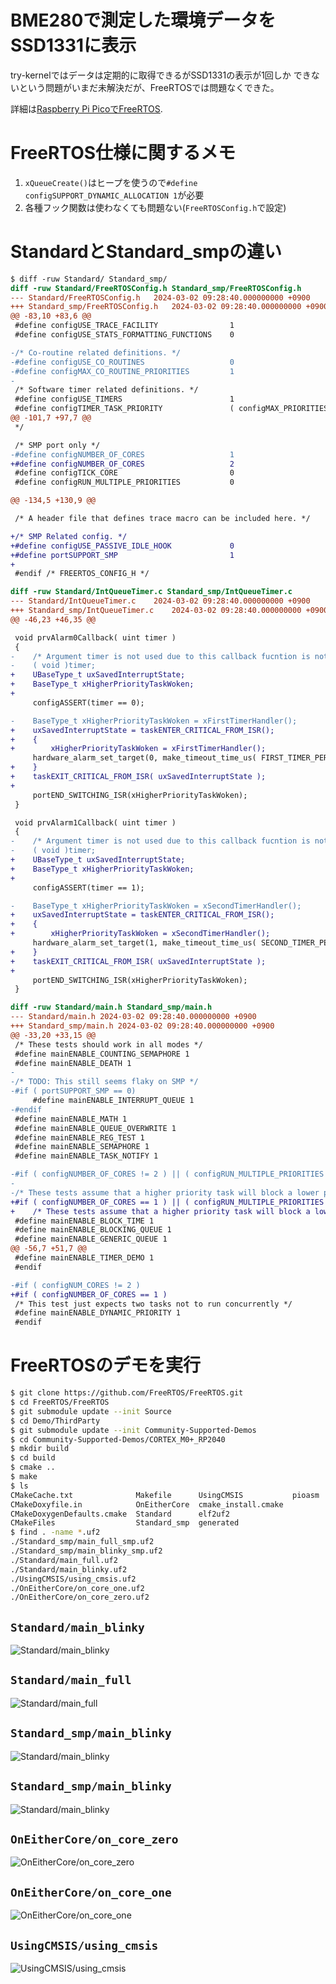 # BME280で測定した環境データをSSD1331に表示

try-kernelではデータは定期的に取得できるがSSD1331の表示が1回しか
できないという問題がいまだ未解決だが、FreeRTOSでは問題なくできた。

詳細は[Raspberry Pi PicoでFreeRTOS](https://github.com/zuki/freertos_app).

# FreeRTOS仕様に関するメモ

1. `xQueueCreate()`はヒープを使うので`#define configSUPPORT_DYNAMIC_ALLOCATION 1`が必要
2. 各種フック関数は使わなくても問題ない(`FreeRTOSConfig.h`で設定)

# StandardとStandard_smpの違い

```diff
$ diff -ruw Standard/ Standard_smp/
diff -ruw Standard/FreeRTOSConfig.h Standard_smp/FreeRTOSConfig.h
--- Standard/FreeRTOSConfig.h	2024-03-02 09:28:40.000000000 +0900
+++ Standard_smp/FreeRTOSConfig.h	2024-03-02 09:28:40.000000000 +0900
@@ -83,10 +83,6 @@
 #define configUSE_TRACE_FACILITY                1
 #define configUSE_STATS_FORMATTING_FUNCTIONS    0

-/* Co-routine related definitions. */
-#define configUSE_CO_ROUTINES                   0
-#define configMAX_CO_ROUTINE_PRIORITIES         1
-
 /* Software timer related definitions. */
 #define configUSE_TIMERS                        1
 #define configTIMER_TASK_PRIORITY               ( configMAX_PRIORITIES - 1 )
@@ -101,7 +97,7 @@
 */

 /* SMP port only */
-#define configNUMBER_OF_CORES                   1
+#define configNUMBER_OF_CORES                   2
 #define configTICK_CORE                         0
 #define configRUN_MULTIPLE_PRIORITIES           0

@@ -134,5 +130,9 @@

 /* A header file that defines trace macro can be included here. */

+/* SMP Related config. */
+#define configUSE_PASSIVE_IDLE_HOOK             0
+#define portSUPPORT_SMP                         1
+
 #endif /* FREERTOS_CONFIG_H */

diff -ruw Standard/IntQueueTimer.c Standard_smp/IntQueueTimer.c
--- Standard/IntQueueTimer.c	2024-03-02 09:28:40.000000000 +0900
+++ Standard_smp/IntQueueTimer.c	2024-03-02 09:28:40.000000000 +0900
@@ -46,23 +46,35 @@

 void prvAlarm0Callback( uint timer )
 {
-    /* Argument timer is not used due to this callback fucntion is not reused and use first timer only. */
-    ( void )timer;
+    UBaseType_t uxSavedInterruptState;
+    BaseType_t xHigherPriorityTaskWoken;
+
     configASSERT(timer == 0);

-    BaseType_t xHigherPriorityTaskWoken = xFirstTimerHandler();
+    uxSavedInterruptState = taskENTER_CRITICAL_FROM_ISR();
+    {
+        xHigherPriorityTaskWoken = xFirstTimerHandler();
     hardware_alarm_set_target(0, make_timeout_time_us( FIRST_TIMER_PERIOD_US) );
+    }
+    taskEXIT_CRITICAL_FROM_ISR( uxSavedInterruptState );
+
     portEND_SWITCHING_ISR(xHigherPriorityTaskWoken);
 }

 void prvAlarm1Callback( uint timer )
 {
-    /* Argument timer is not used due to this callback fucntion is not reused and use second timer only. */
-    ( void )timer;
+    UBaseType_t uxSavedInterruptState;
+    BaseType_t xHigherPriorityTaskWoken;
+
     configASSERT(timer == 1);

-    BaseType_t xHigherPriorityTaskWoken = xSecondTimerHandler();
+    uxSavedInterruptState = taskENTER_CRITICAL_FROM_ISR();
+    {
+        xHigherPriorityTaskWoken = xSecondTimerHandler();
     hardware_alarm_set_target(1, make_timeout_time_us( SECOND_TIMER_PERIOD_US) );
+    }
+    taskEXIT_CRITICAL_FROM_ISR( uxSavedInterruptState );
+
     portEND_SWITCHING_ISR(xHigherPriorityTaskWoken);
 }

diff -ruw Standard/main.h Standard_smp/main.h
--- Standard/main.h	2024-03-02 09:28:40.000000000 +0900
+++ Standard_smp/main.h	2024-03-02 09:28:40.000000000 +0900
@@ -33,20 +33,15 @@
 /* These tests should work in all modes */
 #define mainENABLE_COUNTING_SEMAPHORE 1
 #define mainENABLE_DEATH 1
-
-/* TODO: This still seems flaky on SMP */
-#if ( portSUPPORT_SMP == 0)
     #define mainENABLE_INTERRUPT_QUEUE 1
-#endif
 #define mainENABLE_MATH 1
 #define mainENABLE_QUEUE_OVERWRITE 1
 #define mainENABLE_REG_TEST 1
 #define mainENABLE_SEMAPHORE 1
 #define mainENABLE_TASK_NOTIFY 1

-#if ( configNUMBER_OF_CORES != 2 ) || ( configRUN_MULTIPLE_PRIORITIES == 0 )
-
-/* These tests assume that a higher priority task will block a lower priority tax from running */
+#if ( configNUMBER_OF_CORES == 1 ) || ( configRUN_MULTIPLE_PRIORITIES == 0 )
+    /* These tests assume that a higher priority task will block a lower priority task from running */
 #define mainENABLE_BLOCK_TIME 1
 #define mainENABLE_BLOCKING_QUEUE 1
 #define mainENABLE_GENERIC_QUEUE 1
@@ -56,7 +51,7 @@
 #define mainENABLE_TIMER_DEMO 1
 #endif

-#if ( configNUM_CORES != 2 )
+#if ( configNUMBER_OF_CORES == 1 )
 /* This test just expects two tasks not to run concurrently */
 #define mainENABLE_DYNAMIC_PRIORITY 1
 #endif
```

# FreeRTOSのデモを実行

```bash
$ git clone https://github.com/FreeRTOS/FreeRTOS.git
$ cd FreeRTOS/FreeRTOS
$ git submodule update --init Source
$ cd Demo/ThirdParty
$ git submodule update --init Community-Supported-Demos
$ cd Community-Supported-Demos/CORTEX_M0+_RP2040
$ mkdir build
$ cd build
$ cmake ..
$ make
$ ls
CMakeCache.txt              Makefile      UsingCMSIS           pioasm
CMakeDoxyfile.in            OnEitherCore  cmake_install.cmake
CMakeDoxygenDefaults.cmake  Standard      elf2uf2
CMakeFiles                  Standard_smp  generated
$ find . -name *.uf2
./Standard_smp/main_full_smp.uf2
./Standard_smp/main_blinky_smp.uf2
./Standard/main_full.uf2
./Standard/main_blinky.uf2
./UsingCMSIS/using_cmsis.uf2
./OnEitherCore/on_core_one.uf2
./OnEitherCore/on_core_zero.uf2
```

## `Standard/main_blinky`

![Standard/main_blinky](pngs/main_blinky.png)

## `Standard/main_full`

![Standard/main_full](pngs/main_full.png)

## `Standard_smp/main_blinky`

![Standard/main_blinky](pngs/main_blinky_smp.png)

## `Standard_smp/main_blinky`

![Standard/main_blinky](pngs/main_blinky_smp.png)

## `OnEitherCore/on_core_zero`

![OnEitherCore/on_core_zero](pngs/on_core_zero.png)

## `OnEitherCore/on_core_one`

![OnEitherCore/on_core_one](pngs/on_core_one.png)

## `UsingCMSIS/using_cmsis`

![UsingCMSIS/using_cmsis](pngs/using_cmsis.png)
